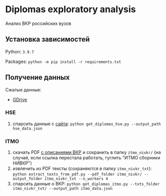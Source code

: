 # Diplomas exploratory analysis

Анализ ВКР российских вузов

## Установка зависимостей

Python: `3.9.7`

Packages: `python -m pip install -r requirements.txt`

## Получение данных

Сжатые данные:
* [GDrive](https://drive.google.com/drive/folders/1jHQWitJkqHN23rJa8OX3vpvJg_osRz13?usp=sharing)

### HSE

1. спарсить данные с [сайта](https://www.hse.ru/edu/vkr/?language=ru): `python get_diplomas_hse.py --output_path hse_data.json`

### ITMO

1. скачать PDF [с описаниями ВКР](https://research.itmo.ru/ru/stat/48/nivkr.htm) и сохранить в папку `itmo_nivkr/` (на случай, если ссылка перестала работать, гуглить "ИТМО сборники НИВКР")
2. извлечить из PDF тексты (сохраняются в папку `itmo_nivkr_txt`): `python extract_texts_from_pdf.py --pdf_folder itmo_nivkr/ --output_folder itmo_nivkr_txt --n_workers 4`
3. спарсить данные о ВКР: `python get_diplomas_itmo.py --txts_folder itmo_nivkr_txt/ --output_path itmo_data.json`
